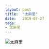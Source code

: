 ```yaml
---
layout: post
title:  "太麻里"
date:   2019-07-27
tags:
- 太麻里
---
```

![太麻里](/assets/media/2019-07-27-Taimali.jpg)
